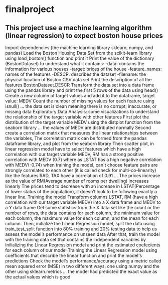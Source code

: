 # finalproject
This project use a machine learning algorithm (linear regression) to expect boston house prices
-----------------------------------------------------------------------------------------------
Import dependencies (the machine learning library sklearn, numpy, and pandas)
Load the Boston Housing Data Set from the scikit-learn library using load_boston() function and print it
Print the value of the dictionary (BostonDataset) to understand what it contains:
-data: contains the information for various houses
-target: prices of the house
-feature_names: names of the features
-DESCR: describes the dataset
-filename: the physical location of Boston CSV data set
Print the description of all the features BostonDataset.DESCR
Transform the data set into a data frame using the pandas library and print the first 5 rows of the data using head() 
Create a new column of target values and add it to the dataframe, target value: MEDV
Count the number of missing values for each feature using isnull() ... the data set is clean meaning there is no corrupt, inaccurate, or missing data
Exploratory Data Analysis: some visualizations to understand the relationship of the target variable with other features
First plot the distribution of the target variable MEDV using the distplot function from the seaborn library ... the values of MEDV are distributed normally 
Second create a correlation matrix that measures the linear relationships between the variables, The correlation matrix can be formed from the pandas dataframe library, and plot from the seaborn library
Then scatter plot, in linear regression model have to select features which have a high correlation with our target variable MEDV, RM has a strong positive correlation with MEDV (0.7) where as LSTAT has a high negative correlation with MEDV(-0.74) 
when training the model, can't choose feature pairs are strongly correlated to each other (it is called check for multi-co-linearity) like the features RAD, TAX have a correlation of 0.91 ...
The prices increase as the value of RM(Average number of rooms per dwelling) increases linearly
The prices tend to decrease with an increase in LSTAT(Percentage of lower status of the population), it doesn’t look to be following exactly a linear line.
Training the model 
Transform columns LSTAT, RM (have a high correlation with our target variable MEDV) into a X data frame and MEDV to a Y data frame
Get some statistics from the X data set like the count or the number of rows, the data contains for each column, the minimum value for each column, the maximum value for each column, and the mean for each column.
Then, initialize the Linear Regression model, split the data using train_test_split function into 80% training and 20% testing data to help us assess the model’s performance on unseen data
After that, train the model with the training data set that contains the independent variables by Inilializing the Linear Regression model and print the estimated coefecients for each column of our model
Training the Linear Regression model using coefficients that describe the linear function and print the model's predictions
Check the model's performance/accuracy using a metric called mean squared error (MSE) in two different ways, one using numpy and the other using sklearn.metrics ... the model had predicted the exact value as the actual values which is good